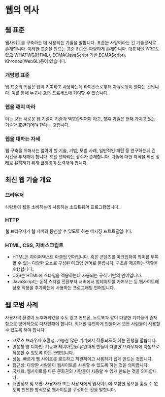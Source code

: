 # 웹의 역사

## 웹 표준
웹사이트를 구축하는 데 사용되는 기술을 말합니다.
표준은 사양이라는 긴 기술문서로 존재합니다.
이러한 표준을 만드는 표준 기관은 다양하게 존재합니다.
대표적인 W3C도 있고 WHATWG(HTML), ECMA(JavaScript 기반 ECMAScript), Khronos(WebGL)등이 있습니다.

### 개방형 표준
웹 표준의 핵심은 웹이 기여하고 사용하는데 라이선스로부터 자유로워야 한다는 것입니다.
이를 통해 누구나 표준 프로세스에 기여할 수 있습니다.

### 웹을 깨지 마라
이는 모든 새로운 웹 기술이 기술과 역호환되어야 하고, 향후 기술은 현재 가지고 있는 기술과 호환되어야 한다는 것입니다.

### 웹을 대하는 자세
웹 구축을 위해서는 알아야 할 기술, 기법, 모범 사례, 일반적인 패턴 등 연구하는데 긴 시간을 투자해야 합니다.
또한 변화라는 상수가 존재합니다. 기술에 대한 지식을 최신 상태로 유지하기 위해 끊임없이 노력해야 합니다.

## 최신 웹 기술 개요

### 브라우저
사람들이 웹을 소비하는데 사용하는 소프트웨어 프로그램입니다.

### HTTP
웹 브라우저가 웹 서버와 통신할 수 있도록 하는 메시징 프로토콜입니다.

### HTML, CSS, 자바스크립트
- HTML은 하이퍼텍스트 마클업 언어입니다. 혹은 콘텐츠를 마크업하여 의미를 부여할 수 있는 다양한 요소로 구성된 마크업 언어로 불립니다. 구조를 제공하는 역할을 수행합니다.
- CSS는 HTML에 스타일을 적용하는데 사용되는 규칙 기반의 언어입니다.
- JavaScript는 동적 스타일 전환부터 서버에서 업데이트를 가져오는 등 웹사이트에 상호 작용을 추가하는데 사용하는 프로그래밍 언어입니다.

## 웹 모범 사례
사용자의 환경이 노후화되었을 수도 있고 핸드폰, 노트북과 같이 다양한 기기들이 존재함으로 방어적으로 디자인해야 합니다.
최대한 유연하게 만들어서 모든 사람들이 사용할 수 있도록 해야 합니다.
- 크로스 브라우저 호환성: 가능한 많은 기기에서 작동되도록 하는 관행을 말합니다.
- 반응형 웹 디자인: 기능과 레이아웃을 유연하게 만들어 다양한 브라우저에 자동으로 적응할 수 있도록 하는 관행입니다.
- 성능: 빠르게 웹 사이트를 로드하고 직관적이고 사용하기 쉽게 만드는 것입니다.
- 접근성: 다양한 사람들이 웹사이트를 사용할 수 있도록 하는 것을 의미합니다.
- 국제화: 웹사이트를 다른 문화권의 사람들이 사용할 수 있게 만드는 것을 의미합니다.
- 개인정보 및 보안: 사용자가 또는 사용자에게 웹사이트에 포함한 정보를 훔칠 수 없도록 안전한 방식으로 웹사이트를 구성하는 것을 말합니다.

